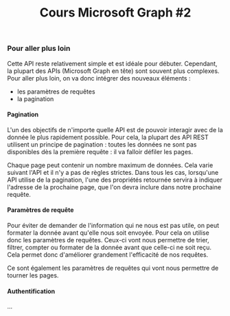 ﻿---
layout: post
title: "Cours Microsoft Graph #2"
description: "???"
tableOfContent: "/2023/09/17/cours-msgraph-sommaire"
nextLink:
  name: "Partie 3"
  id: "/2023/09/17/cours-msgraph-003"
prevLink:
  name: "Partie 1"
  id: "/2023/09/17/cours-msgraph-001"
---

### Pour aller plus loin

Cette API reste relativement simple et est idéale pour débuter. Cependant, la plupart des APIs (Microsoft Graph en tête) sont souvent plus complexes. Pour aller plus loin, on va donc intégrer des nouveaux éléments :

- les paramètres de requêtes
- la pagination

#### Pagination

L'un des objectifs de n'importe quelle API est de pouvoir interagir avec de la donnée le plus rapidement possible. Pour cela, la plupart des API REST utilisent un principe de pagination : toutes les données ne sont pas disponibles dès la première requête : il va falloir défiler les pages.

Chaque page peut contenir un nombre maximum de données. Cela varie suivant l'API et il n'y a pas de règles strictes. Dans tous les cas, lorsqu'une API utilise de la pagination, l'une des propriétés retournée servira à indiquer l'adresse de la prochaine page, que l'on devra inclure dans notre prochaine requête.

#### Paramètres de requête

Pour éviter de demander de l'information qui ne nous est pas utile, on peut formater la donnée avant qu'elle nous soit envoyée. Pour cela on utilise donc les paramètres de requêtes. Ceux-ci vont nous permettre de trier, filtrer, compter ou formater de la donnée avant que celle-ci ne soit reçu. Cela permet donc d'améliorer grandement l'efficacité de nos requêtes.

Ce sont également les paramètres de requêtes qui vont nous permettre de tourner les pages.

#### Authentification

...
